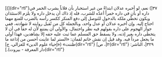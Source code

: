 [(]{dir="rtl"}٣٧[) نعم، لو أخبره عدلان ابتداءً من غير استخبار بأن فلاناً
يشرب الخمر في داره أو بأن في داره خمراً أعدّه للشرب، فله إذ ذاك أن يدخل
داره ولا يلزم الاستئذان ويكون تخطّي ملكه بالدخول للتوصل إلى دفع المنكر
ككسر رأسه بالضرب للمنع مهما احتاج إليه. وإن أخبره عدلان أو عدل واحد،
وبالجملة كل من تُقبل روايته لا شهادته، ففي جواز الهجوم على داره بقولهم
فيه نظر واحتمال، والأولى أن يمتنع لأن له حقاً في أن لا يتخطى داره بغير
إذنه، ولا يسقط حق المسلم عما ثبت عليه حقه إلا بشاهدين، فهذا أولى ما يجعل
مرداً فيه. وقد قيل إن نقش خاتم لقمان: «الستر لما عاينت أحسن من إذاعة ما
ظننت» («إحياء علوم الدين» للغزالي، ج]{dir="rtl"} ٢[، ص]{dir="rtl"} ٣٢٩[،
الناشر: دار المعرفة - بيروت).]{dir="rtl"}
